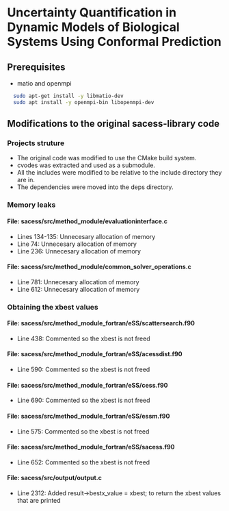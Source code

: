 # Uncertainty Quantification in Dynamic Models of Biological Systems Using Conformal Prediction

## Prerequisites
- matio and openmpi
```bash
  sudo apt-get install -y libmatio-dev
  sudo apt install -y openmpi-bin libopenmpi-dev
```

## Modifications to the original sacess-library code
### Projects struture
- The original code was modified to use the CMake build system.
- cvodes was extracted and used as a submodule.
- All the includes were modified to be relative to the include directory they are in.
- The dependencies were moved into the deps directory.

### Memory leaks
#### File: sacess/src/method_module/evaluationinterface.c
- Lines 134-135: Unnecesary allocation of memory
- Line 74: Unnecesary allocation of memory
- Line 236: Unnecesary allocation of memory
#### File: sacess/src/method_module/common_solver_operations.c
- Line 781: Unnecesary allocation of memory
- Line 612: Unnecesary allocation of memory

### Obtaining the xbest values
#### File: sacess/src/method_module_fortran/eSS/scattersearch.f90
- Line 438: Commented so the xbest is not freed
#### File: sacess/src/method_module_fortran/eSS/acessdist.f90
- Line 590: Commented so the xbest is not freed
#### File: sacess/src/method_module_fortran/eSS/cess.f90
- Line 690: Commented so the xbest is not freed
#### File: sacess/src/method_module_fortran/eSS/essm.f90
- Line 575: Commented so the xbest is not freed
#### File: sacess/src/method_module_fortran/eSS/sacess.f90
- Line 652: Commented so the xbest is not freed

#### File: sacess/src/output/output.c
- Line 2312: Added result->bestx_value = xbest; to return the xbest values that are printed
